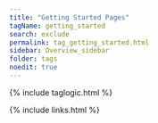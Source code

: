 ```yaml
---
title: "Getting Started Pages"
tagName: getting_started
search: exclude
permalink: tag_getting_started.html
sidebar: Overview_sidebar
folder: tags
noedit: true
---
```

{% include taglogic.html %}

{% include links.html %}
